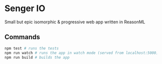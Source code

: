 # Senger IO

Small but epic isomorphic & progressive web app written in ReasonML

## Commands

```sh
npm test # runs the tests
npm run watch # runs the app in watch mode (served from localhost:5000)
npm run build # builds the app
```

